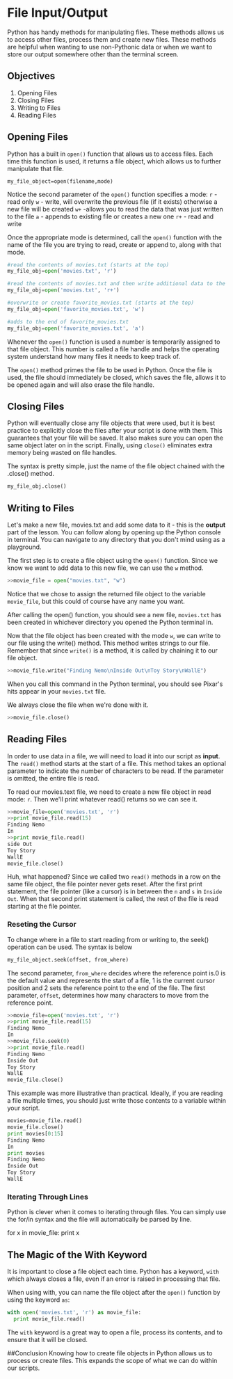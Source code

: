 # File Input/Output
Python has handy methods for manipulating files. These methods allows us to access other files, process them and create new files. These methods are helpful when wanting to use non-Pythonic data or when we want to store our output somewhere other than the terminal screen.

## Objectives

1. Opening Files
2. Closing Files
3. Writing to Files
4. Reading Files

## Opening Files
Python has a built in `open()` function that allows us to access files. Each time this function is used, it returns a file object, which allows us to further manipulate that file.
```
my_file_object=open(filename,mode)
```

Notice the second parameter of the `open()` function specifies a mode:
`r` - read only
`w` - write, will overwrite the previous file (if it exists) otherwise a new file will be created
`w+` -allows you to read the data that was just written to the file
`a` - appends to existing file or creates a new one
`r+` - read and write

Once the appropriate mode is determined, call the `open()` function with the name of the file you are trying to read, create or append to, along with that mode.
```python
#read the contents of movies.txt (starts at the top)
my_file_obj=open('movies.txt', 'r')

#read the contents of movies.txt and then write additional data to the movies.txt file (starts at the top)
my_file_obj=open('movies.txt', 'r+')

#overwrite or create favorite_movies.txt (starts at the top)
my_file_obj=open('favorite_movies.txt', 'w')

#adds to the end of favorite_movies.txt
my_file_obj=open('favorite_movies.txt', 'a')

```
Whenever the `open()` function is used a number is temporarily assigned to that file object. This number is called a file handle and helps the operating system understand how many files it needs to keep track of.

The `open()` method primes the file to be used in Python. Once the file is used, the file should immediately be closed, which saves the file, allows it to be opened again and will also erase the file handle.

## Closing Files
Python will eventually close any file objects that were used, but it is best practice to explicitly close the files after your script is done with them. This guarantees that your file will be saved. It also makes sure you can open the same object later on in the script. Finally, using `close()` eliminates extra memory being wasted on file handles.

The syntax is pretty simple, just the name of the file object chained with the .close() method.
```python
my_file_obj.close()
```


## Writing to Files

Let's make a new file, movies.txt and add some data to it - this is the **output** part of the lesson. You can follow along by opening up the Python console in terminal. You can navigate to any directory that you don't mind using as a playground.

The first step is to create a file object using the `open()` function. Since we know we want to add data to this new file, we can use the `w` method.

```python
>>movie_file = open("movies.txt", "w")
```
Notice that we chose to assign the returned file object to the variable `movie_file`, but this could of course have any name you want.

After calling the open() function, you should see a new file, `movies.txt` has been created in whichever directory you opened the Python terminal in.

Now that the file object has been created with the mode `w`, we can write to our file using the write() method. This method writes strings to our file. Remember that since `write()` is a method, it is called by  chaining it to our file object.

```python
>>movie_file.write("Finding Nemo\nInside Out\nToy Story\nWallE")
```

When you call this command in the Python terminal, you should see Pixar's hits appear in your `movies.txt` file.

We always close the file when we're done with it.
```python
>>movie_file.close()
```

## Reading Files

In order to use data in a file, we will need to load it into our script as **input**. The `read()` method starts at the start of a file. This method takes an optional parameter to indicate the number of characters to be read. If the parameter is omitted, the entire file is read.

To read our movies.text file, we need to create a new file object in read mode: `r`. Then we'll print whatever read() returns so we can see it.
```python
>>movie_file=open('movies.txt', 'r')
>>print movie_file.read(15)
Finding Nemo
In
>>print movie_file.read()
side Out
Toy Story
WallE
movie_file.close()
```
Huh, what happened? Since we called two `read()` methods in a row on the same file object, the file pointer never gets reset. After the first print statement, the file pointer (like a cursor) is in between the `n` and `s` in `Inside Out`. When that second print statement is called, the rest of the file is read starting at the file pointer.

### Reseting the Cursor
To change where in a file to start reading from or writing to, the seek() operation can be used. The syntax is below
```python
my_file_object.seek(offset, from_where)
```
The second parameter, `from_where` decides where the reference point is.0 is the default value and represents the start of a file, 1 is the current cursor position and 2 sets the reference point to the end of the file. The first parameter, `offset`, determines how many characters to move from the reference point.

```python
>>movie_file=open('movies.txt', 'r')
>>print movie_file.read(15)
Finding Nemo
In
>>movie_file.seek(0)
>>print movie_file.read()
Finding Nemo
Inside Out
Toy Story
WallE
movie_file.close()
```
This example was more illustrative than practical. Ideally, if you are reading a file multiple times, you should just write those contents to a variable within your script.
```python
movies=movie_file.read()
movie_file.close()
print movies[0:15]
Finding Nemo
In
print movies
Finding Nemo
Inside Out
Toy Story
WallE
```

### Iterating Through Lines
Python is clever when it comes to iterating through files. You can simply use the for/in syntax and the file will automatically be parsed by line.

for x in movie_file:
     print x

## The Magic of the With Keyword
It is important to close a file object each time. Python has a keyword, `with` which always closes a file, even if an error is raised in processing that file.

When using with, you can name the file object after the `open()` function by using the keyword `as`:
```python
with open('movies.txt', 'r') as movie_file:
  print movie_file.read()

```

The `with` keyword is a great way to open a file, process its contents, and to ensure that it will be closed.

##Conclusion
Knowing how to create file objects in Python allows us to process or create files. This expands the scope of what we can do within our scripts.
